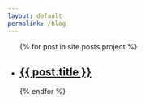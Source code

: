 ```yaml
---
layout: default
permalink: /blog
---
```


<ul>
  {% for post in site.posts.project %}
    <li>
      <h2><a href="{{ post.url }}">{{ post.title }}</a></h2>
    </li>
  {% endfor %}
</ul>
